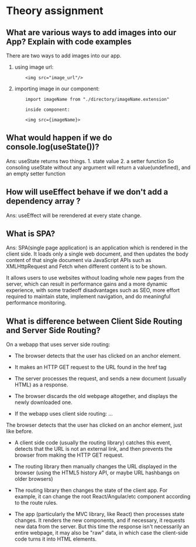 # Theory assignment

## What are various ways to add images into our App? Explain with code examples
There are two ways to add images into our app.

1. using image url:
    ```
        <img src="image_url"/>
    ```

2. importing image in our component:

    ```
        import imageName from "./directory/imageName.extension"

        inside component:

        <img src={imageName}>
    ```


## What would happen if we do console.log(useState())?

Ans: useState returns two things. 
    1. state value 
    2. a setter function
    So consoling useState without any argument will return a value(undefined), and an empty setter function

## How will useEffect behave if we don't add a dependency array ?
Ans: useEffect will be rerendered at every state change.

## What is SPA?
Ans: SPA(single page application) is an application which is rendered in the client side. It loads only a single web document, and then updates the body content of that single document via JavaScript APIs such as XMLHttpRequest and Fetch when different content is to be shown.

It allows users to use websites without loading whole new pages from the server, which can result in performance gains and a more dynamic experience, with some tradeoff disadvantages such as SEO, more effort required to maintain state, implement navigation, and do meaningful performance monitoring.


## What is difference between Client Side Routing and Server Side Routing?

On a webapp that uses server side routing:

- The browser detects that the user has clicked on an anchor element.

- It makes an HTTP GET request to the URL found in the href tag

- The server processes the request, and sends a new document (usually HTML) as a response.

- The browser discards the old webpage altogether, and displays the newly downloaded one.

- If the webapp uses client side routing:
...

The browser detects that the user has clicked on an anchor element, just like before.
- A client side code (usually the routing library) catches this event, detects that the URL is not an external link, and then prevents the browser from making the HTTP GET request.

- The routing library then manually changes the URL displayed in the browser (using the HTML5 history API, or maybe URL hashbangs on older browsers)

- The routing library then changes the state of the client app. For example, it can change the root React/Angular/etc component according to the route rules.

- The app (particularly the MVC library, like React) then processes state changes. It renders the new components, and if necessary, it requests new data from the server. But this time the response isn't necessarily an entire webpage, it may also be "raw" data, in which case the client-side code turns it into HTML elements.
